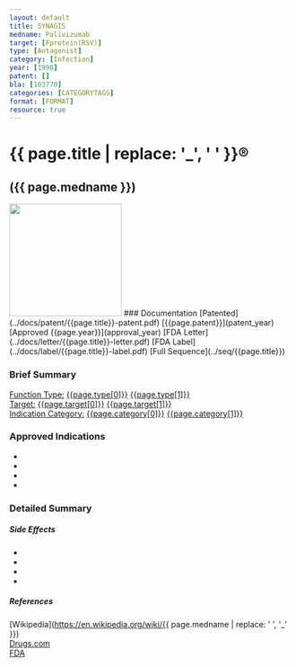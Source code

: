 ```yaml
---
layout: default
title: SYNAGIS
medname: Palivizumab
target: [Fprotein(RSV)]
type: [Antagonist]
category: [Infection]
year: [1998]
patent: []
bla: [103770]
categories: [CATEGORYTAGS]
format: [FORMAT]
resource: true
---
```


# {{ page.title | replace: '_', ' ' }}&reg; 
## ({{ page.medname }})  
<img src="../img/{{page.title}}.png" style="height: 200px;"/>
### Documentation  
[Patented](../docs/patent/{{page.title}}-patent.pdf) [{{page.patent}}](patent_year)  
[Approved {{page.year}}](approval_year)  
[FDA Letter](../docs/letter/{{page.title}}-letter.pdf)  
[FDA Label](../docs/label/{{page.title}}-label.pdf)  
[Full Sequence](../seq/{{page.title}})  

### Brief Summary
[Function Type:](type_list) [{{page.type[0]}}]({{page.type[0]}}) [{{page.type[1]}}]({{page.type[1]}})  
[Target:](target_list) [{{page.target[0]}}]({{page.target[0]}}) [{{page.target[1]}}]({{page.target[1]}})  
[Indication Category:](indication_list) [{{page.category[0]}}](indication_{{page.category[0]}}) [{{page.category[1]}}](indication_{{page.category[1]}}) 

### Approved Indications
- []()
- []()
- []()
- []()  


### Detailed Summary
##### Side Effects
- []()
- []()
- []()
- []()

##### References  
[Wikipedia](https://en.wikipedia.org/wiki/{{ page.medname | replace: ' ', '_' }})  
[Drugs.com](https://www.drugs.com/{{page.title}}.html)  
[FDA](https://www.accessdata.fda.gov/scripts/cder/daf/index.cfm?event=overview.process&ApplNo={{page.bla}}) 
 

